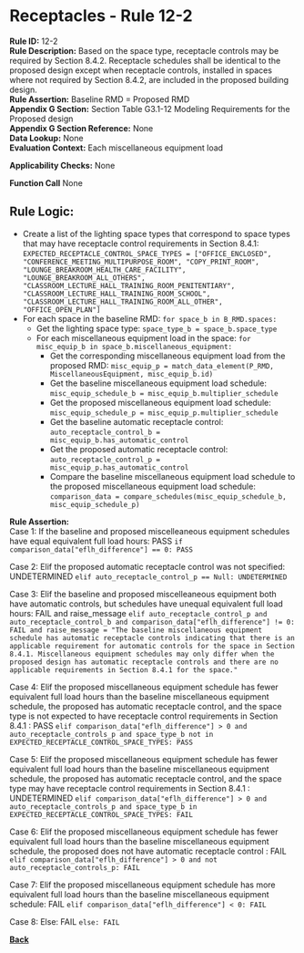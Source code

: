 # Receptacles - Rule 12-2
**Rule ID:** 12-2  
**Rule Description:** Based on the space type, receptacle controls may be required by Section 8.4.2. Receptacle schedules shall be identical to the proposed design except when receptacle controls, installed in spaces where not required by Section 8.4.2, are included in the proposed building design.  
**Rule Assertion:** Baseline RMD = Proposed RMD  
**Appendix G Section:** Section Table G3.1-12 Modeling Requirements for the Proposed design  
**Appendix G Section Reference:** None  
**Data Lookup:** None  
**Evaluation Context:** Each miscellaneous equipment load

**Applicability Checks:** None

**Function Call** None  


## Rule Logic:  
- Create a list of the lighting space types that correspond to space types that may have receptacle control requirements in Section 8.4.1: `EXPECTED_RECEPTACLE_CONTROL_SPACE_TYPES = ["OFFICE_ENCLOSED", "CONFERENCE_MEETING_MULTIPURPOSE_ROOM", "COPY_PRINT_ROOM", "LOUNGE_BREAKROOM_HEALTH_CARE_FACILITY", "LOUNGE_BREAKROOM_ALL_OTHERS", "CLASSROOM_LECTURE_HALL_TRAINING_ROOM_PENITENTIARY", "CLASSROOM_LECTURE_HALL_TRAINING_ROOM_SCHOOL", "CLASSROOM_LECTURE_HALL_TRAINING_ROOM_ALL_OTHER", "OFFICE_OPEN_PLAN"]`  
- For each space in the baseline RMD: `for space_b in B_RMD.spaces:`  
  - Get the lighting space type: `space_type_b = space_b.space_type`
  - For each miscellaneous equipment load in the space: `for misc_equip_b in space_b.miscellaneous_equipment:`
    - Get the corresponding miscellaneous equipment load from the proposed RMD: `misc_equip_p = match_data_element(P_RMD, MiscellaneousEquipment, misc_equip_b.id)`
    - Get the baseline miscellaneous equipment load schedule: `misc_equip_schedule_b = misc_equip_b.multiplier_schedule`
    - Get the proposed miscellaneous equipment load schedule: `misc_equip_schedule_p = misc_equip_p.multiplier_schedule`
    - Get the baseline automatic receptacle control: `auto_receptacle_control_b = misc_equip_b.has_automatic_control`
    - Get the proposed automatic receptacle control: `auto_receptacle_control_p = misc_equip_p.has_automatic_control`
    - Compare the baseline miscellaneous equipment load schedule to the proposed miscellaneous equipment load schedule: `comparison_data = compare_schedules(misc_equip_schedule_b, misc_equip_schedule_p)`
    
**Rule Assertion:**  
Case 1: If the baseline and proposed miscelleaneous equipment schedules have equal equivalent full load hours: PASS `if comparison_data["eflh_difference"] == 0: PASS`  

Case 2: Elif the proposed automatic receptacle control was not specified: UNDETERMINED `elif auto_receptacle_control_p == Null: UNDETERMINED`  

Case 3: Elif the baseline and proposed miscelleaneous equipment both have automatic controls, but schedules have unequal equivalent full load hours: FAIL and raise_message `elif auto_receptacle_control_p and auto_receptacle_control_b and comparison_data["eflh_difference"] != 0: FAIL and raise_message = "The baseline miscellaneous equipment schedule has automatic receptacle controls indicating that there is an applicable requirement for automatic controls for the space in Section 8.4.1. Miscellaneous equipment schedules may only differ when the proposed design has automatic receptacle controls and there are no applicable requirements in Section 8.4.1 for the space."`  

Case 4: Elif the proposed miscellaneous equipment schedule has fewer equivalent full load hours than the baseline miscellaneous equipment schedule, the proposed has automatic receptacle control, and the space type is not expected to have receptacle control requirements in Section 8.4.1 : PASS `elif comparison_data["eflh_difference"] > 0 and auto_receptacle_controls_p and space_type_b not in EXPECTED_RECEPTACLE_CONTROL_SPACE_TYPES: PASS`  

Case 5: Elif the proposed miscellaneous equipment schedule has fewer equivalent full load hours than the baseline miscellaneous equipment schedule, the proposed has automatic receptacle control, and the space type may have receptacle control requirements in Section 8.4.1 : UNDETERMINED `elif comparison_data["eflh_difference"] > 0 and auto_receptacle_controls_p and space_type_b in EXPECTED_RECEPTACLE_CONTROL_SPACE_TYPES: FAIL`  

Case 6: Elif the proposed miscellaneous equipment schedule has fewer equivalent full load hours than the baseline miscellaneous equipment schedule, the proposed does not have automatic receptacle control : FAIL `elif comparison_data["eflh_difference"] > 0 and not auto_receptacle_controls_p: FAIL`  

Case 7: Elif the proposed miscellaneous equipment schedule has more equivalent full load hours than the baseline miscellaneous equipment schedule: FAIL `elif comparison_data["eflh_difference"] < 0: FAIL`  

Case 8: Else: FAIL `else: FAIL`  


**[Back](../_toc.md)**
